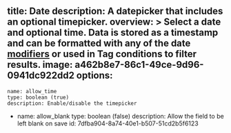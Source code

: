 title: Date
description: A datepicker that includes an optional timepicker.
overview: >
  Select a date and optional time. Data is stored as a timestamp and can be formatted with any of the date [modifiers](/modifiers) or used in Tag conditions to filter results.
image: a462b8e7-86c1-49ce-9d96-0941dc922dd2
options:
  -
    name: allow_time
    type: boolean (true)
    description: Enable/disable the timepicker
  -
    name: allow_blank
    type: boolean (false)
    description: Allow the field to be left blank on save
id: 7dfba904-8a74-40e1-b507-51cd2b5f6123
